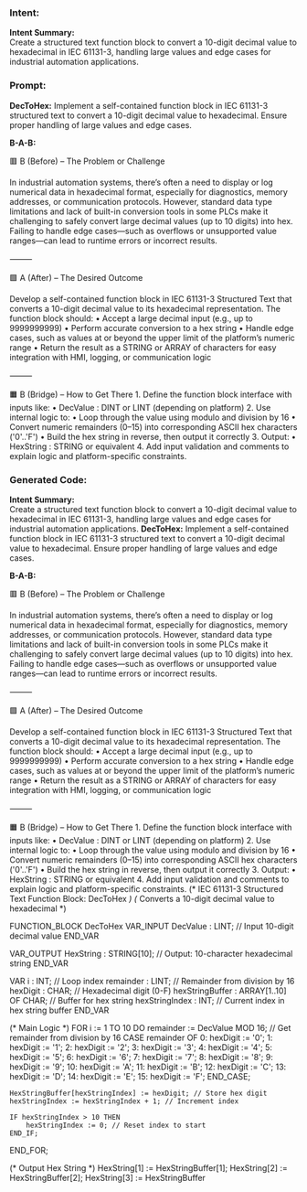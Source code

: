 ### Intent:
**Intent Summary:**  
Create a structured text function block to convert a 10-digit decimal value to hexadecimal in IEC 61131-3, handling large values and edge cases for industrial automation applications.

### Prompt:
**DecToHex:**
Implement a self-contained function block in IEC 61131-3 structured text to convert a 10-digit decimal value to hexadecimal. Ensure proper handling of large values and edge cases.

**B-A-B:**

🟥 B (Before) – The Problem or Challenge

In industrial automation systems, there’s often a need to display or log numerical data in hexadecimal format, especially for diagnostics, memory addresses, or communication protocols. However, standard data type limitations and lack of built-in conversion tools in some PLCs make it challenging to safely convert large decimal values (up to 10 digits) into hex. Failing to handle edge cases—such as overflows or unsupported value ranges—can lead to runtime errors or incorrect results.

⸻

🟩 A (After) – The Desired Outcome

Develop a self-contained function block in IEC 61131-3 Structured Text that converts a 10-digit decimal value to its hexadecimal representation. The function block should:
	•	Accept a large decimal input (e.g., up to 9999999999)
	•	Perform accurate conversion to a hex string
	•	Handle edge cases, such as values at or beyond the upper limit of the platform’s numeric range
	•	Return the result as a STRING or ARRAY of characters for easy integration with HMI, logging, or communication logic

⸻

🟧 B (Bridge) – How to Get There
	1.	Define the function block interface with inputs like:
	•	DecValue : DINT or LINT (depending on platform)
	2.	Use internal logic to:
	•	Loop through the value using modulo and division by 16
	•	Convert numeric remainders (0–15) into corresponding ASCII hex characters ('0'..'F')
	•	Build the hex string in reverse, then output it correctly
	3.	Output:
	•	HexString : STRING or equivalent
	4.	Add input validation and comments to explain logic and platform-specific constraints.

### Generated Code:
**Intent Summary:**  
Create a structured text function block to convert a 10-digit decimal value to hexadecimal in IEC 61131-3, handling large values and edge cases for industrial automation applications.
**DecToHex:**
Implement a self-contained function block in IEC 61131-3 structured text to convert a 10-digit decimal value to hexadecimal. Ensure proper handling of large values and edge cases.

**B-A-B:**

🟥 B (Before) – The Problem or Challenge

In industrial automation systems, there’s often a need to display or log numerical data in hexadecimal format, especially for diagnostics, memory addresses, or communication protocols. However, standard data type limitations and lack of built-in conversion tools in some PLCs make it challenging to safely convert large decimal values (up to 10 digits) into hex. Failing to handle edge cases—such as overflows or unsupported value ranges—can lead to runtime errors or incorrect results.

⸻

🟩 A (After) – The Desired Outcome

Develop a self-contained function block in IEC 61131-3 Structured Text that converts a 10-digit decimal value to its hexadecimal representation. The function block should:
	•	Accept a large decimal input (e.g., up to 9999999999)
	•	Perform accurate conversion to a hex string
	•	Handle edge cases, such as values at or beyond the upper limit of the platform’s numeric range
	•	Return the result as a STRING or ARRAY of characters for easy integration with HMI, logging, or communication logic

⸻

🟧 B (Bridge) – How to Get There
	1.	Define the function block interface with inputs like:
	•	DecValue : DINT or LINT (depending on platform)
	2.	Use internal logic to:
	•	Loop through the value using modulo and division by 16
	•	Convert numeric remainders (0–15) into corresponding ASCII hex characters ('0'..'F')
	•	Build the hex string in reverse, then output it correctly
	3.	Output:
	•	HexString : STRING or equivalent
	4.	Add input validation and comments to explain logic and platform-specific constraints.
(* IEC 61131-3 Structured Text Function Block: DecToHex *)
(* Converts a 10-digit decimal value to hexadecimal *)

FUNCTION_BLOCK DecToHex
VAR_INPUT
    DecValue : LINT; // Input 10-digit decimal value
END_VAR

VAR_OUTPUT
    HexString : STRING[10]; // Output: 10-character hexadecimal string
END_VAR

VAR
    i : INT; // Loop index
    remainder : LINT; // Remainder from division by 16
    hexDigit : CHAR; // Hexadecimal digit (0-F)
    hexStringBuffer : ARRAY[1..10] OF CHAR; // Buffer for hex string
    hexStringIndex : INT; // Current index in hex string buffer
END_VAR

(* Main Logic *)
FOR i := 1 TO 10 DO
    remainder := DecValue MOD 16; // Get remainder from division by 16
    CASE remainder OF
        0: hexDigit := '0';
        1: hexDigit := '1';
        2: hexDigit := '2';
        3: hexDigit := '3';
        4: hexDigit := '4';
        5: hexDigit := '5';
        6: hexDigit := '6';
        7: hexDigit := '7';
        8: hexDigit := '8';
        9: hexDigit := '9';
       10: hexDigit := 'A';
       11: hexDigit := 'B';
       12: hexDigit := 'C';
       13: hexDigit := 'D';
       14: hexDigit := 'E';
       15: hexDigit := 'F';
    END_CASE;

    HexStringBuffer[hexStringIndex] := hexDigit; // Store hex digit
    hexStringIndex := hexStringIndex + 1; // Increment index

    IF hexStringIndex > 10 THEN
        hexStringIndex := 0; // Reset index to start
    END_IF;
END_FOR;

(* Output Hex String *)
HexString[1] := HexStringBuffer[1];
HexString[2] := HexStringBuffer[2];
HexString[3] := HexStringBuffer
